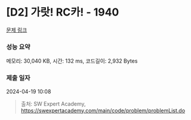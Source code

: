 # [D2] 가랏! RC카! - 1940 

[문제 링크](https://swexpertacademy.com/main/code/problem/problemDetail.do?contestProbId=AV5PjMgaALgDFAUq) 

### 성능 요약

메모리: 30,040 KB, 시간: 132 ms, 코드길이: 2,932 Bytes

### 제출 일자

2024-04-19 10:08



> 출처: SW Expert Academy, https://swexpertacademy.com/main/code/problem/problemList.do